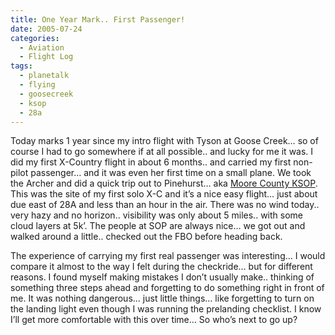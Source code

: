 ```yaml
---
title: One Year Mark.. First Passenger!
date: 2005-07-24
categories:
  - Aviation
  - Flight Log
tags:
  - planetalk
  - flying
  - goosecreek
  - ksop
  - 28a
---
```


Today marks 1 year since my intro flight with Tyson at Goose Creek… so of course I had to go somewhere if at all possible.. and lucky for me it was. I did my first X-Country flight in about 6 months.. and carried my first non-pilot passenger… and it was even her first time on a small plane. We took the Archer and did a quick trip out to Pinehurst… aka [Moore County KSOP][1]. This was the site of my first solo X-C and it’s a nice easy flight… just about due east of 28A and less than an hour in the air. There was no wind today.. very hazy and no horizon.. visibility was only about 5 miles.. with some cloud layers at 5k’. The people at SOP are always nice… we got out and walked around a little.. checked out the FBO before heading back.

 [1]: http://www.airnav.com/airport/KSOP "http://www.airnav.com/airport/KSOP"

The experience of carrying my first real passenger was interesting… I would compare it almost to the way I felt during the checkride… but for different reasons. I found myself making mistakes I don’t usually make.. thinking of something three steps ahead and forgetting to do something right in front of me. It was nothing dangerous… just little things… like forgetting to turn on the landing light even though I was running the prelanding checklist. I know I’ll get more comfortable with this over time… So who’s next to go up?
